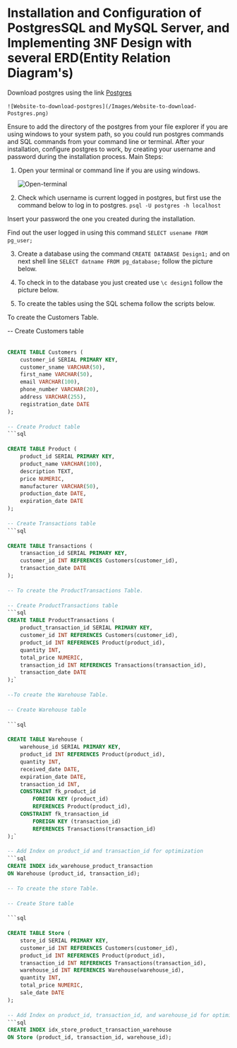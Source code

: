 # Installation and Configuration of PostgresSQL and MySQL Server, and Implementing 3NF Design with several ERD(Entity Relation Diagram's)

Download postgres using the link [Postgres](https://www.postgresql.org/download/)

    ![Website-to-download-postgres](/Images/Website-to-download-Postgres.png)

Ensure to add the directory of the postgres from your file explorer if you are using windows to your system path, so you could run postgres commands and SQL commands from your command line or terminal.
After your installation, configure postgres to work, by creating your username and password during the installation process.
Main Steps:
1.	Open your terminal or command line if you are using windows.
    
    ![Open-terminal](Images/Open-terminal.png)

2.	Check which username is current logged in postgres, but first use the command below to log in to postgres. 
`psql -U postgres -h localhost`

Insert your password the one you created during the installation.
 

 Find out the user logged in using this command `SELECT usename FROM pg_user;`
 

3.	 Create a database using the command `CREATE DATABASE Design1;` and on next shell line `SELECT datname FROM pg_database;` follow the picture below.
 
4.	 To check in to the database you just created use  `\c design1` follow the picture below.
 
5.	To  create the tables using the SQL schema follow the scripts below.

To create the Customers Table.


-- Create Customers table
```sql

CREATE TABLE Customers (
    customer_id SERIAL PRIMARY KEY,
    customer_sname VARCHAR(50),
    first_name VARCHAR(50),
    email VARCHAR(100),
    phone_number VARCHAR(20),
    address VARCHAR(255),
    registration_date DATE
);

-- Create Product table
```sql

CREATE TABLE Product (
    product_id SERIAL PRIMARY KEY,
    product_name VARCHAR(100),
    description TEXT,
    price NUMERIC,
    manufacturer VARCHAR(50),
    production_date DATE,
    expiration_date DATE
);

-- Create Transactions table
```sql

CREATE TABLE Transactions (
    transaction_id SERIAL PRIMARY KEY,
    customer_id INT REFERENCES Customers(customer_id),
    transaction_date DATE
);

-- To create the ProductTransactions Table.

-- Create ProductTransactions table
```sql
CREATE TABLE ProductTransactions (
    product_transaction_id SERIAL PRIMARY KEY,
    customer_id INT REFERENCES Customers(customer_id),
    product_id INT REFERENCES Product(product_id),
    quantity INT,
    total_price NUMERIC,
    transaction_id INT REFERENCES Transactions(transaction_id),
    transaction_date DATE
);`

--To create the Warehouse Table.

-- Create Warehouse table

```sql

CREATE TABLE Warehouse (
    warehouse_id SERIAL PRIMARY KEY,
    product_id INT REFERENCES Product(product_id),
    quantity INT,
    received_date DATE,
    expiration_date DATE,
    transaction_id INT,
    CONSTRAINT fk_product_id
        FOREIGN KEY (product_id)
        REFERENCES Product(product_id),
    CONSTRAINT fk_transaction_id
        FOREIGN KEY (transaction_id)
        REFERENCES Transactions(transaction_id)
);`

-- Add Index on product_id and transaction_id for optimization
```sql
CREATE INDEX idx_warehouse_product_transaction
ON Warehouse (product_id, transaction_id);

-- To create the store Table.

-- Create Store table

```sql

CREATE TABLE Store (
    store_id SERIAL PRIMARY KEY,
    customer_id INT REFERENCES Customers(customer_id),
    product_id INT REFERENCES Product(product_id),
    transaction_id INT REFERENCES Transactions(transaction_id),
    warehouse_id INT REFERENCES Warehouse(warehouse_id),
    quantity INT,
    total_price NUMERIC,
    sale_date DATE
);

-- Add Index on product_id, transaction_id, and warehouse_id for optimization
```sql
CREATE INDEX idx_store_product_transaction_warehouse
ON Store (product_id, transaction_id, warehouse_id);









